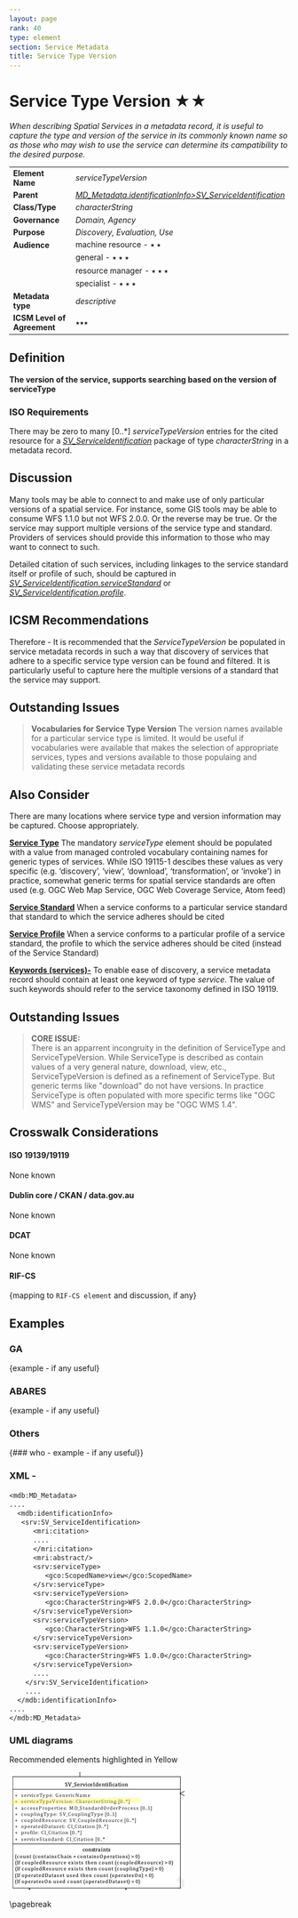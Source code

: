 ```yaml
---
layout: page
rank: 40
type: element
section: Service Metadata
title: Service Type Version
---
```

# Service Type Version  ★★ 

*When describing Spatial Services in a metadata record, it is useful to capture the type and version of the service in its commonly known name so as those who may wish to use the service can determine its campatibility to the desired purpose.*

|  |  |
| --- | --- |
| **Element Name** | *serviceTypeVersion* |
| **Parent** |  *[MD_Metadata.identificationInfo>SV_ServiceIdentification](./ServiceIdentification)* |
| **Class/Type** | *characterString* |
| **Governance** |  *Domain, Agency* |
| **Purpose** | *Discovery, Evaluation, Use* |
| **Audience** | machine resource - ⭑ ⭑ |
|  | general - ⭑ ⭑ ⭑|
|  | resource manager - ⭑ ⭑ ⭑|
|  | specialist - ⭑ ⭑ ⭑ |
|**Metadata type** | *descriptive* |
| **ICSM Level of Agreement**  | ⭑⭑⭑ | 

## Definition  
**The version of the service, supports searching based on the version of serviceType**

### ISO Requirements

There may be zero to many  [0..\*] *serviceTypeVersion* entries for the cited resource for a  *[SV_ServiceIdentification](./ServiceIdentification)* package of type *characterString*  in a metadata record.

## Discussion  
Many tools may be able to connect to and make use of only particular versions of a spatial service. For instance, some GIS tools may be able to consume WFS 1.1.0 but not WFS 2.0.0. Or the reverse may be true. Or the service may support multiple versions of the service type and standard. Providers of services should provide this information to those who may want to connect to such.

Detailed citation of such services, including linkages to the service standard itself or profile of such, should be captured in *[SV_ServiceIdentification.serviceStandard](./ServiceStandard)* or *[SV_ServiceIdentification.profile](./ServiceProfile)*.

## ICSM Recommendations 

Therefore - It is recommended that the *ServiceTypeVersion* be populated in service metadata records in such a way that discovery of services that adhere to a specific service type version can be found and filtered. It is particularly useful to capture here the multiple versions of a standard that the service may support.

## Outstanding Issues

> **Vocabularies for Service Type Version**
The version names available for a particular service type is limited. It would be useful if vocabularies were available that makes the selection of appropriate services, types and versions available to those populaing and validating these service metadata records


## Also Consider
There are many locations where service type and version information may be captured. Choose appropriately.

**[Service Type](./ServiceType)** The mandatory *serviceType* element should be populated with a value from managed controled vocabulary containing names for generic types of services. While ISO 19115-1 descibes these values as very specific (e.g. ‘discovery’, ‘view’, ‘download’, ‘transformation’, or ‘invoke') in practice, somewhat generic terms for spatial service standards are often used (e.g. OGC Web Map Service, OGC Web Coverage Service, Atom feed)

**[Service Standard](./ServiceStandard)** When a service conforms to a particular service standard that standard to which the service adheres should be cited

**[Service Profile](./ServiceProfile)**  When a service conforms to a particular profile of a service standard, the profile to which the service adheres should be cited (instead of the Service Standard)

**[Keywords (services)-](./Keywords)**  To enable ease of discovery, a service metadata record should contain at least one keyword of type *service*. The value of such keywords should refer to the service taxonomy defined in ISO 19119.

## Outstanding Issues

> **CORE ISSUE:**  
There is an apparrent incongruity in the definition of ServiceType and ServiceTypeVersion. While ServiceType is described as contain values of a very general nature, download, view, etc., ServiceTypeVersion is defined as a refinement of ServiceType. But generic terms like "download" do not have versions. In practice ServiceType is often populated with more specific terms like "OGC WMS" and ServiceTypeVersion may be "OGC WMS 1.4".

## Crosswalk Considerations 

#### ISO 19139/19119 
None known

#### Dublin core / CKAN / data.gov.au 
None known

#### DCAT 
None known

#### RIF-CS
{mapping to `RIF-CS element` and discussion, if any}



## Examples

### GA
{example - if any useful}

### ABARES
{example - if any useful}

### Others
{### who - example - if any useful}}

### XML -

```
<mdb:MD_Metadata>
....
  <mdb:identificationInfo>
   <srv:SV_ServiceIdentification>
      <mri:citation>
      ....
      </mri:citation>
      <mri:abstract/>
      <srv:serviceType>
         <gco:ScopedName>view</gco:ScopedName>
      </srv:serviceType>
      <srv:serviceTypeVersion>
         <gco:CharacterString>WFS 2.0.0</gco:CharacterString>
      </srv:serviceTypeVersion>
      <srv:serviceTypeVersion>
         <gco:CharacterString>WFS 1.1.0</gco:CharacterString>
      </srv:serviceTypeVersion>
      <srv:serviceTypeVersion>
         <gco:CharacterString>WFS 1.0.0</gco:CharacterString>
      </srv:serviceTypeVersion>
      ....
    </srv:SV_ServiceIdentification>
    ....
  </mdb:identificationInfo>
....
</mdb:MD_Metadata>
```

### UML diagrams

Recommended elements highlighted in Yellow

![Service Type Version](../images/ServiceTypeVersion.png)

\pagebreak
